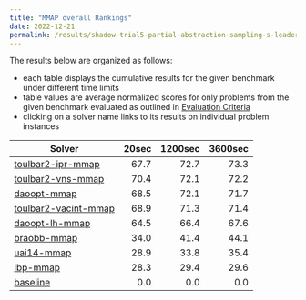 ```yaml
---
title: "MMAP overall Rankings"
date: 2022-12-21
permalink: /results/shadow-trial5-partial-abstraction-sampling-s-leader-board-2022-12-21/benchmark-rankings/MMAP-overall-rankings
---
```




The results below are organized as follows:
- each table displays the cumulative results for the given benchmark under different time limits
- table values are average normalized scores for only problems from the given benchmark evaluated as outlined in [Evaluation Criteria](https://uaicompetition.github.io/uci-2022/results/evaluation-criteria/)
- clicking on a solver name links to its results on individual problem instances


|                                 Solver                                  | 20sec | 1200sec | 3600sec |
| ----------------------------------------------------------------------- | ----: | ------: | ------: |
| [toulbar2-ipr-mmap](../solver-scores/toulbar2-ipr-mmap-scores.md)       |  67.7 |    72.7 |    73.3 |
| [toulbar2-vns-mmap](../solver-scores/toulbar2-vns-mmap-scores.md)       |  70.4 |    72.1 |    72.2 |
| [daoopt-mmap](../solver-scores/daoopt-mmap-scores.md)                   |  68.5 |    72.1 |    71.7 |
| [toulbar2-vacint-mmap](../solver-scores/toulbar2-vacint-mmap-scores.md) |  68.9 |    71.3 |    71.4 |
| [daoopt-lh-mmap](../solver-scores/daoopt-lh-mmap-scores.md)             |  64.5 |    66.4 |    67.6 |
| [braobb-mmap](../solver-scores/braobb-mmap-scores.md)                   |  34.0 |    41.4 |    44.1 |
| [uai14-mmap](../solver-scores/uai14-mmap-scores.md)                     |  28.9 |    33.8 |    35.4 |
| [lbp-mmap](../solver-scores/lbp-mmap-scores.md)                         |  28.3 |    29.4 |    29.6 |
| [baseline](../solver-scores/baseline-scores.md)                         |   0.0 |     0.0 |     0.0 |

